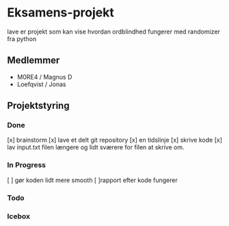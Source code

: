 # Eksamens-projekt
lave er projekt som kan vise hvordan ordblindhed fungerer med randomizer fra python

## Medlemmer
- M0RE4 / Magnus D
- Loefqvist / Jonas 

## Projektstyring

### Done
[x] brainstorm
[x] lave et delt git repository
[x] en tidslinje
[x] skrive kode
[x] lav input.txt filen længere og lidt sværere for filen at skrive om.

### In Progress
[ ] gør koden lidt mere smooth
[ ]rapport efter kode fungerer

### Todo

### Icebox